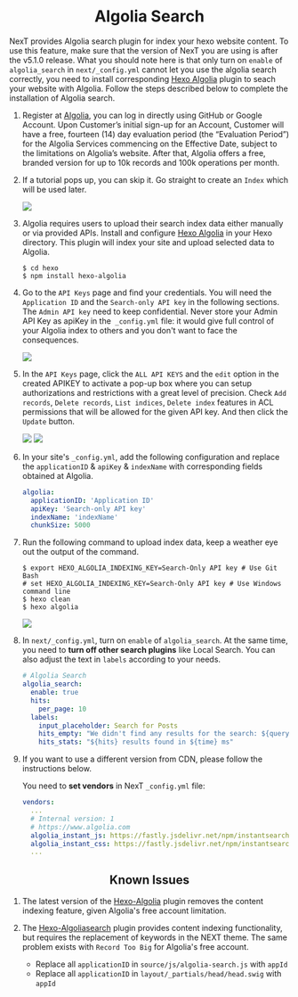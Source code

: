 <h1 align="center">Algolia Search</h1>

NexT provides Algolia search plugin for index your hexo website content. To use this feature, make sure that the version of NexT you are using is after the v5.1.0 release. What you should note here is that only turn on `enable` of `algolia_search` in `next/_config.yml` cannot let you use the algolia search correctly, you need to install corresponding [Hexo Algolia](https://github.com/oncletom/hexo-algolia) plugin to seach your website with Algolia. Follow the steps described below to complete the installation of Algolia search.

1. Register at [Algolia](https://www.algolia.com/), you can log in directly using GitHub or Google Account. Upon Customer’s initial sign-up for an Account, Customer will have a free, fourteen (14) day evaluation period (the “Evaluation Period”) for the Algolia Services commencing on the Effective Date, subject to the limitations on Algolia’s website. After that, Algolia offers a free, branded version for up to 10k records and 100k operations per month.

1. If a tutorial pops up, you can skip it. Go straight to create an `Index` which will be used later.

    ![](http://theme-next.iissnan.com/uploads/algolia/algolia-step-2.png)

1. Algolia requires users to upload their search index data either manually or via provided APIs. Install and configure [Hexo Algolia](https://github.com/oncletom/hexo-algolia) in your Hexo directory. This plugin will index your site and upload selected data to Algolia.

    ```
    $ cd hexo
    $ npm install hexo-algolia
    ```

1. Go to the `API Keys` page and find your credentials. You will need the `Application ID` and the `Search-only API key` in the following sections. The `Admin API key` need to keep confidential. Never store your Admin API Key as apiKey in the` _config.yml` file: it would give full control of your Algolia index to others and you don't want to face the consequences.

    ![](https://user-images.githubusercontent.com/8521181/35479066-64e35aec-0428-11e8-91f9-1ec3afa45c5c.png)

1. In the `API Keys` page, click the `ALL API KEYS` and the `edit` option in the created APIKEY to activate a pop-up box where you can setup authorizations and restrictions with a great level of precision. Check `Add records`, `Delete records`, `List indices`, `Delete index` features in ACL permissions that will be allowed for the given API key. And then click the `Update` button.

    ![](https://user-images.githubusercontent.com/8521181/35479064-611aa0b4-0428-11e8-85a1-cfb449b486ec.png)
    ![](https://user-images.githubusercontent.com/8521181/35479084-d4f7ac02-0428-11e8-95a6-c4e3b1bef47b.png)

1. In your site's `_config.yml`, add the following configuration and replace the `applicationID` & `apiKey` & `indexName` with corresponding fields obtained at Algolia.

    ```yml
    algolia:
      applicationID: 'Application ID'
      apiKey: 'Search-only API key'
      indexName: 'indexName'
      chunkSize: 5000
    ```

1. Run the following command to upload index data, keep a weather eye out the output of the command.

    ```
    $ export HEXO_ALGOLIA_INDEXING_KEY=Search-Only API key # Use Git Bash
    # set HEXO_ALGOLIA_INDEXING_KEY=Search-Only API key # Use Windows command line
    $ hexo clean
    $ hexo algolia
    ```

    ![](http://theme-next.iissnan.com/uploads/algolia/algolia-step-4.png)

1. In `next/_config.yml`, turn on `enable` of `algolia_search`. At the same time, you need to **turn off other search plugins** like Local Search. You can also adjust the text in `labels` according to your needs.

    ```yml
    # Algolia Search
    algolia_search:
      enable: true
      hits:
        per_page: 10
      labels:
        input_placeholder: Search for Posts
        hits_empty: "We didn't find any results for the search: ${query}"
        hits_stats: "${hits} results found in ${time} ms"
    ```

1. If you want to use a different version from CDN, please follow the instructions below.

    You need to **set vendors** in NexT `_config.yml` file:
    ```yml
    vendors:
      ...
      # Internal version: 1
      # https://www.algolia.com
      algolia_instant_js: https://fastly.jsdelivr.net/npm/instantsearch.js@2.4.1/dist/instantsearch.js
      algolia_instant_css: https://fastly.jsdelivr.net/npm/instantsearch.js@2.4.1/dist/instantsearch.min.css
      ...
    ```

<h2 align="center">Known Issues</h2>

1. The latest version of the [Hexo-Algolia](https://github.com/oncletom/hexo-algolia) plugin removes the content indexing feature, given Algolia's free account limitation.

1. The [Hexo-Algoliasearch](https://github.com/LouisBarranqueiro/hexo-algoliasearch) plugin provides content indexing functionality, but requires the replacement of keywords in the NEXT theme. The same problem exists with `Record Too Big` for Algolia's free account.
    - Replace all `applicationID` in `source/js/algolia-search.js` with `appId`
    - Replace all `applicationID` in `layout/_partials/head/head.swig` with `appId`
